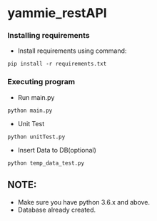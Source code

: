 # yammie_restAPI


### Installing requirements

* Install requirements using command:
```
pip install -r requirements.txt
```

### Executing program
* Run main.py
```
python main.py
```
* Unit Test
```
python unitTest.py
```
* Insert Data to DB(optional)
```
python temp_data_test.py
```

## NOTE:
* Make sure you have python 3.6.x and above.
* Database already created. 
